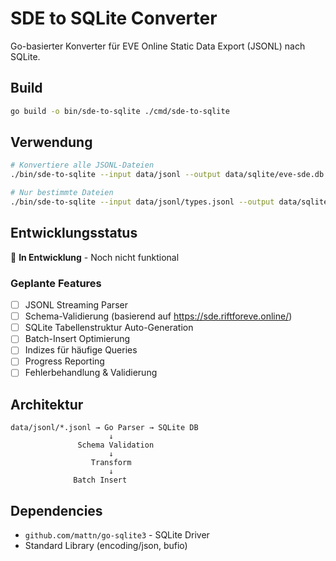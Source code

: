 # SDE to SQLite Converter

Go-basierter Konverter für EVE Online Static Data Export (JSONL) nach SQLite.

## Build

```bash
go build -o bin/sde-to-sqlite ./cmd/sde-to-sqlite
```

## Verwendung

```bash
# Konvertiere alle JSONL-Dateien
./bin/sde-to-sqlite --input data/jsonl --output data/sqlite/eve-sde.db

# Nur bestimmte Dateien
./bin/sde-to-sqlite --input data/jsonl/types.jsonl --output data/sqlite/eve-sde.db
```

## Entwicklungsstatus

🚧 **In Entwicklung** - Noch nicht funktional

### Geplante Features

- [ ] JSONL Streaming Parser
- [ ] Schema-Validierung (basierend auf <https://sde.riftforeve.online/>)
- [ ] SQLite Tabellenstruktur Auto-Generation
- [ ] Batch-Insert Optimierung
- [ ] Indizes für häufige Queries
- [ ] Progress Reporting
- [ ] Fehlerbehandlung & Validierung

## Architektur

```text
data/jsonl/*.jsonl → Go Parser → SQLite DB
                      ↓
               Schema Validation
                      ↓
                  Transform
                      ↓
              Batch Insert
```

## Dependencies

- `github.com/mattn/go-sqlite3` - SQLite Driver
- Standard Library (encoding/json, bufio)
